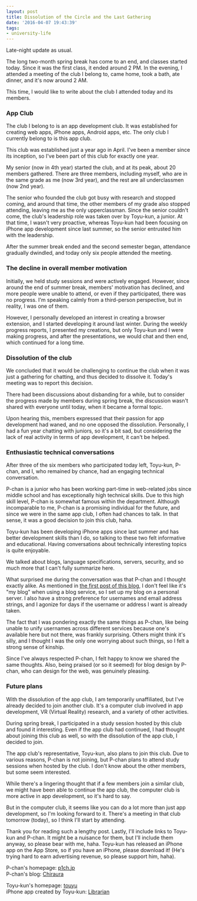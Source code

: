 ```yaml
---
layout: post
title: Dissolution of the Circle and the Last Gathering
date: '2016-04-07 19:43:39'
tags:
- university-life
---
```


Late-night update as usual.

The long two-month spring break has come to an end, and classes started today. Since it was the first class, it ended around 2 PM. In the evening, I attended a meeting of the club I belong to, came home, took a bath, ate dinner, and it's now around 2 AM.

This time, I would like to write about the club I attended today and its members.

### App Club
The club I belong to is an app development club. It was established for creating web apps, iPhone apps, Android apps, etc. The only club I currently belong to is this app club.

This club was established just a year ago in April. I've been a member since its inception, so I've been part of this club for exactly one year.

My senior (now in 4th year) started the club, and at its peak, about 20 members gathered. There are three members, including myself, who are in the same grade as me (now 3rd year), and the rest are all underclassmen (now 2nd year).

The senior who founded the club got busy with research and stopped coming, and around that time, the other members of my grade also stopped attending, leaving me as the only upperclassman. Since the senior couldn't come, the club's leadership role was taken over by Toyu-kun, a junior. At that time, I wasn't very proactive, whereas Toyu-kun had been focusing on iPhone app development since last summer, so the senior entrusted him with the leadership.

After the summer break ended and the second semester began, attendance gradually dwindled, and today only six people attended the meeting.

### The decline in overall member motivation
Initially, we held study sessions and were actively engaged. However, since around the end of summer break, members' motivation has declined, and more people were unable to attend, or even if they participated, there was no progress. I'm speaking calmly from a third-person perspective, but in reality, I was one of them.

However, I personally developed an interest in creating a browser extension, and I started developing it around last winter. During the weekly progress reports, I presented my creations, but only Toyu-kun and I were making progress, and after the presentations, we would chat and then end, which continued for a long time.

### Dissolution of the club
We concluded that it would be challenging to continue the club when it was just a gathering for chatting, and thus decided to dissolve it. Today's meeting was to report this decision.

There had been discussions about disbanding for a while, but to consider the progress made by members during spring break, the discussion wasn't shared with everyone until today, when it became a formal topic.

Upon hearing this, members expressed that their passion for app development had waned, and no one opposed the dissolution. Personally, I had a fun year chatting with juniors, so it's a bit sad, but considering the lack of real activity in terms of app development, it can't be helped.

### Enthusiastic technical conversations
After three of the six members who participated today left, Toyu-kun, P-chan, and I, who remained by chance, had an engaging technical conversation.

P-chan is a junior who has been working part-time in web-related jobs since middle school and has exceptionally high technical skills. Due to this high skill level, P-chan is somewhat famous within the department. Although incomparable to me, P-chan is a promising individual for the future, and since we were in the same app club, I often had chances to talk. In that sense, it was a good decision to join this club, haha.

Toyu-kun has been developing iPhone apps since last summer and has better development skills than I do, so talking to these two felt informative and educational. Having conversations about technically interesting topics is quite enjoyable.

We talked about blogs, language specifications, servers, security, and so much more that I can't fully summarize here.

What surprised me during the conversation was that P-chan and I thought exactly alike. As mentioned in [the first post of this blog](http://blog.noraworld.jp/start-blog), I don't feel like it's "my blog" when using a blog service, so I set up my blog on a personal server. I also have a strong preference for usernames and email address strings, and I agonize for days if the username or address I want is already taken.

The fact that I was pondering exactly the same things as P-chan, like being unable to unify usernames across different services because one's available here but not there, was frankly surprising. Others might think it's silly, and I thought I was the only one worrying about such things, so I felt a strong sense of kinship.

Since I've always respected P-chan, I felt happy to know we shared the same thoughts. Also, being praised (or so it seemed) for blog design by P-chan, who can design for the web, was genuinely pleasing.

### Future plans
With the dissolution of the app club, I am temporarily unaffiliated, but I've already decided to join another club. It's a computer club involved in app development, VR (Virtual Reality) research, and a variety of other activities.

During spring break, I participated in a study session hosted by this club and found it interesting. Even if the app club had continued, I had thought about joining this club as well, so with the dissolution of the app club, I decided to join.

The app club's representative, Toyu-kun, also plans to join this club. Due to various reasons, P-chan is not joining, but P-chan plans to attend study sessions when hosted by the club. I don't know about the other members, but some seem interested.

While there's a lingering thought that if a few members join a similar club, we might have been able to continue the app club, the computer club is more active in app development, so it's hard to say.

But in the computer club, it seems like you can do a lot more than just app development, so I'm looking forward to it. There's a meeting in that club tomorrow (today), so I think I'll start by attending.

Thank you for reading such a lengthy post. Lastly, I'll include links to Toyu-kun and P-chan. It might be a nuisance for them, but I'll include them anyway, so please bear with me, haha. Toyu-kun has released an iPhone app on the App Store, so if you have an iPhone, please download it! (He's trying hard to earn advertising revenue, so please support him, haha).

P-chan's homepage: <a href="http://p1ch.jp" target="_blank">p1ch.jp</a>  
P-chan's blog: <a href="http://chiraura.me" target="_blank">Chiraura</a>

Toyu-kun's homepage: <a href="http://touyu.github.io" target="_blank">touyu</a>  
iPhone app created by Toyu-kun: <a href="https://itunes.apple.com/jp/app/librarian-anatano-benno-guan/id1088593016" target="_blank">Librarian</a>
